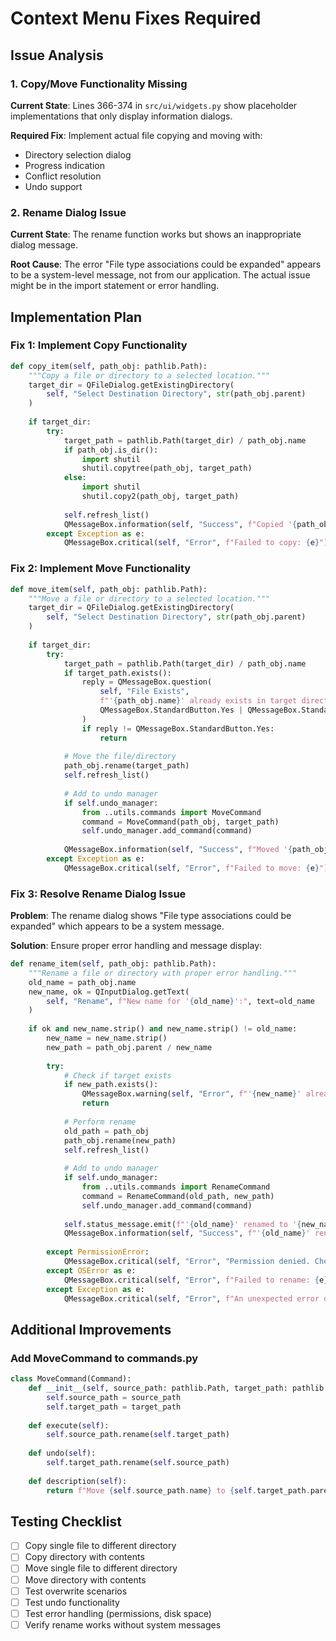 # Context Menu Fixes Required

## Issue Analysis

### 1. Copy/Move Functionality Missing
**Current State**: Lines 366-374 in `src/ui/widgets.py` show placeholder implementations that only display information dialogs.

**Required Fix**: Implement actual file copying and moving with:
- Directory selection dialog
- Progress indication
- Conflict resolution
- Undo support

### 2. Rename Dialog Issue
**Current State**: The rename function works but shows an inappropriate dialog message.

**Root Cause**: The error "File type associations could be expanded" appears to be a system-level message, not from our application. The actual issue might be in the import statement or error handling.

## Implementation Plan

### Fix 1: Implement Copy Functionality
```python
def copy_item(self, path_obj: pathlib.Path):
    """Copy a file or directory to a selected location."""
    target_dir = QFileDialog.getExistingDirectory(
        self, "Select Destination Directory", str(path_obj.parent)
    )
    
    if target_dir:
        try:
            target_path = pathlib.Path(target_dir) / path_obj.name
            if path_obj.is_dir():
                import shutil
                shutil.copytree(path_obj, target_path)
            else:
                import shutil
                shutil.copy2(path_obj, target_path)
            
            self.refresh_list()
            QMessageBox.information(self, "Success", f"Copied '{path_obj.name}' to '{target_dir}'")
        except Exception as e:
            QMessageBox.critical(self, "Error", f"Failed to copy: {e}")
```

### Fix 2: Implement Move Functionality
```python
def move_item(self, path_obj: pathlib.Path):
    """Move a file or directory to a selected location."""
    target_dir = QFileDialog.getExistingDirectory(
        self, "Select Destination Directory", str(path_obj.parent)
    )
    
    if target_dir:
        try:
            target_path = pathlib.Path(target_dir) / path_obj.name
            if target_path.exists():
                reply = QMessageBox.question(
                    self, "File Exists",
                    f"'{path_obj.name}' already exists in target directory. Overwrite?",
                    QMessageBox.StandardButton.Yes | QMessageBox.StandardButton.No
                )
                if reply != QMessageBox.StandardButton.Yes:
                    return
            
            # Move the file/directory
            path_obj.rename(target_path)
            self.refresh_list()
            
            # Add to undo manager
            if self.undo_manager:
                from ..utils.commands import MoveCommand
                command = MoveCommand(path_obj, target_path)
                self.undo_manager.add_command(command)
            
            QMessageBox.information(self, "Success", f"Moved '{path_obj.name}' to '{target_dir}'")
        except Exception as e:
            QMessageBox.critical(self, "Error", f"Failed to move: {e}")
```

### Fix 3: Resolve Rename Dialog Issue
**Problem**: The rename dialog shows "File type associations could be expanded" which appears to be a system message.

**Solution**: Ensure proper error handling and message display:
```python
def rename_item(self, path_obj: pathlib.Path):
    """Rename a file or directory with proper error handling."""
    old_name = path_obj.name
    new_name, ok = QInputDialog.getText(
        self, "Rename", f"New name for '{old_name}':", text=old_name
    )
    
    if ok and new_name.strip() and new_name.strip() != old_name:
        new_name = new_name.strip()
        new_path = path_obj.parent / new_name
        
        try:
            # Check if target exists
            if new_path.exists():
                QMessageBox.warning(self, "Error", f"'{new_name}' already exists.")
                return
            
            # Perform rename
            old_path = path_obj
            path_obj.rename(new_path)
            self.refresh_list()
            
            # Add to undo manager
            if self.undo_manager:
                from ..utils.commands import RenameCommand
                command = RenameCommand(old_path, new_path)
                self.undo_manager.add_command(command)
            
            self.status_message.emit(f"'{old_name}' renamed to '{new_name}'.")
            QMessageBox.information(self, "Success", f"'{old_name}' renamed to '{new_name}'.")
            
        except PermissionError:
            QMessageBox.critical(self, "Error", "Permission denied. Check file permissions.")
        except OSError as e:
            QMessageBox.critical(self, "Error", f"Failed to rename: {e}")
        except Exception as e:
            QMessageBox.critical(self, "Error", f"An unexpected error occurred: {e}")
```

## Additional Improvements

### Add MoveCommand to commands.py
```python
class MoveCommand(Command):
    def __init__(self, source_path: pathlib.Path, target_path: pathlib.Path):
        self.source_path = source_path
        self.target_path = target_path
    
    def execute(self):
        self.source_path.rename(self.target_path)
    
    def undo(self):
        self.target_path.rename(self.source_path)
    
    def description(self):
        return f"Move {self.source_path.name} to {self.target_path.parent}"
```

## Testing Checklist
- [ ] Copy single file to different directory
- [ ] Copy directory with contents
- [ ] Move single file to different directory
- [ ] Move directory with contents
- [ ] Test overwrite scenarios
- [ ] Test undo functionality
- [ ] Test error handling (permissions, disk space)
- [ ] Verify rename works without system messages